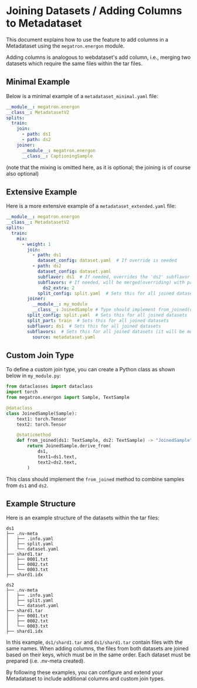 # Joining Datasets / Adding Columns to Metadataset

This document explains how to use the feature to add columns in a Metadataset using the `megatron.energon` module.

Adding columns is analogous to webdataset's add column, i.e., merging two datasets which require the same files within the tar files.

## Minimal Example

Below is a minimal example of a `metadataset_minimal.yaml` file:

```yaml
__module__: megatron.energon
__class__: MetadatasetV2
splits:
  train:
    join:
      - path: ds1
      - path: ds2
    joiner:
      __module__: megatron.energon
      __class__: CaptioningSample
```
(note that the mixing is omitted here, as it is optional; the joining is of course also optional)

## Extensive Example

Here is a more extensive example of a `metadataset_extended.yaml` file:

```yaml
__module__: megatron.energon
__class__: MetadatasetV2
splits:
  train:
    mix:
      - weight: 1
        join:
          - path: ds1
            dataset_config: dataset.yaml  # If override is needed
          - path: ds2
            dataset_config: dataset.yaml
            subflavor: ds1  # If needed, overrides the 'ds2' subflavor
            subflavors: # If needed, will be merged(overriding) with parent subflavor
              ds2_extra: 2
            split_config: split.yaml  # Sets this for all joined datasets
        joiner:
          __module__: my_module
          __class__: JoinedSample # Type should implement from_joined(ds1, ds2)
        split_config: split.yaml  # Sets this for all joined datasets
        split_part: train  # Sets this for all joined datasets
        subflavor: ds1  # Sets this for all joined datasets
        subflavors:  # Sets this for all joined datasets (it will be merged with their individual subflavors)
          source: metadataset.yaml
```

## Custom Join Type

To define a custom join type, you can create a Python class as shown below in `my_module.py`:

```python
from dataclasses import dataclass
import torch
from megatron.energon import Sample, TextSample

@dataclass
class JoinedSample(Sample):
    text1: torch.Tensor
    text2: torch.Tensor

    @staticmethod
    def from_joined(ds1: TextSample, ds2: TextSample) -> "JoinedSample":
        return JoinedSample.derive_from(
            ds1,
            text1=ds1.text,
            text2=ds2.text,
        )
```

This class should implement the `from_joined` method to combine samples from `ds1` and `ds2`.

## Example Structure

Here is an example structure of the datasets within the tar files:

```
ds1
├── .nv-meta
│   ├── .info.yaml
│   ├── split.yaml
│   └── dataset.yaml
├── shard1.tar
│   ├── 0001.txt
│   ├── 0002.txt
│   └── 0003.txt
├── shard1.idx

ds2
├── .nv-meta
│   ├── .info.yaml
│   ├── split.yaml
│   └── dataset.yaml
├── shard1.tar
│   ├── 0001.txt
│   ├── 0002.txt
│   └── 0003.txt
├── shard1.idx
```

In this example, `ds1/shard1.tar` and `ds1/shard1.tar` contain files with the same names. When adding columns, the files from both datasets are joined based on their keys, which must be in the same order. Each dataset must be prepared (i.e. .nv-meta created).

By following these examples, you can configure and extend your Metadataset to include additional columns and custom join types.
